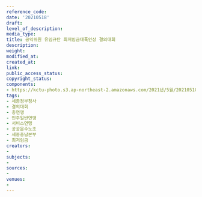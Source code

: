 ```yaml
---
reference_code: 
date: '20210518'
draft: 
level_of_description: 
media_type: 
title: 공익위원 유임규탄 최저임금대폭인상 결의대회
description: 
weight: 
modified_at: 
created_at: 
link: 
public_access_status: 
copyright_status: 
components:
- https://kctu-photo.s3.ap-northeast-2.amazonaws.com/2021년/5월/20210518-공익위원+유임규탄+최저임금대폭인상+결의대회_세종정부청사_결의대회_총연맹_민주일반연맹_서비스연맹_공공운수노조_세종충남본부_최저임금/_1D20182.jpg
tags:
- 세종정부청사
- 결의대회
- 총연맹
- 민주일반연맹
- 서비스연맹
- 공공운수노조
- 세종충남본부
- 최저임금
creators:
- 
subjects:
- 
sources:
- 
venues:
- 
---
```

